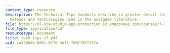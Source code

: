 ```yaml
---
content_type: resource
description: The Technical Tips handouts describe in greater detail the experimental
  methods and technologies used in the assigned literature.
file: https://ol-ocw-studio-app-production.s3.amazonaws.com/courses/7-340-ubiquitination-the-proteasome-and-human-disease-fall-2004/ca5566d4b65c8f7d4ef5f60ff87f337a_tech_tips_s7.pdf
file_type: application/pdf
resourcetype: Document
title: tech_tips_s7.pdf
uid: ca5566d4-b65c-8f7d-4ef5-f60ff87f337a
---
```

